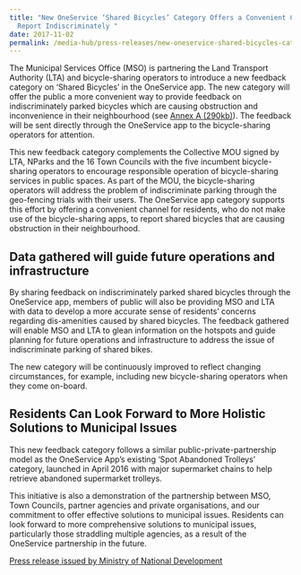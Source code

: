```yaml
---
title: "New OneService ‘Shared Bicycles’ Category Offers a Convenient Channel to
  Report Indiscriminately "
date: 2017-11-02
permalink: /media-hub/press-releases/new-oneservice-shared-bicycles-category-offers-a-convenient-channel-to-report-indiscriminately-parked-shared-bicycles
---
```

The Municipal Services Office (MSO) is partnering the Land Transport Authority (LTA) and bicycle-sharing operators to introduce a new feedback category on ‘Shared Bicycles’ in the OneService app. The new category will offer the public a more convenient way to provide feedback on indiscriminately parked bicycles which are causing obstruction and inconvenience in their neighbourhood (see [Annex A (290kb)](/files/press-releases/2017/shared-bikes-category-cleared.pdf)). The feedback will be sent directly through the OneService app to the bicycle-sharing operators for attention.

This new feedback category complements the Collective MOU signed by LTA, NParks and the 16 Town Councils with the five incumbent bicycle-sharing operators to encourage responsible operation of bicycle-sharing services in public spaces. As part of the MOU, the bicycle-sharing operators will address the problem of indiscriminate parking through the geo-fencing trials with their users. The OneService app category supports this effort by offering a convenient channel for residents, who do not make use of the bicycle-sharing apps, to report shared bicycles that are causing obstruction in their neighbourhood.

## Data gathered will guide future operations and infrastructure

By sharing feedback on indiscriminately parked shared bicycles through the OneService app, members of public will also be providing MSO and LTA with data to develop a more accurate sense of residents’ concerns regarding dis-amenities caused by shared bicycles. The feedback gathered will enable MSO and LTA to glean information on the hotspots and guide planning for future operations and infrastructure to address the issue of indiscriminate parking of shared bikes.

The new category will be continuously improved to reflect changing circumstances, for example, including new bicycle-sharing operators when they come on-board.

## Residents Can Look Forward to More Holistic Solutions to Municipal Issues

This new feedback category follows a similar public-private-partnership model as the OneService App’s existing ‘Spot Abandoned Trolleys’ category, launched in April 2016 with major supermarket chains to help retrieve abandoned supermarket trolleys.

This initiative is also a demonstration of the partnership between MSO, Town Councils, partner agencies and private organisations, and our commitment to offer effective solutions to municipal issues. Residents can look forward to more comprehensive solutions to municipal issues, particularly those straddling multiple agencies, as a result of the OneService partnership in the future.

[Press release issued by Ministry of National Development](https://www.mnd.gov.sg/newsroom/press-releases/view/new-oneservice-shared-bicycles-category-offers-a-convenient-channel-to-report-indiscriminately-parked-shared-bicycles)